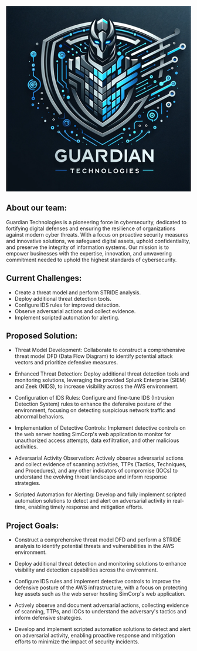 <center>
  <img src="https://github.com/Guardian-Techonologies/Documents/blob/main/Guardian%20Technologies%20Avarta.png">
</center>

## About our team:

Guardian Technologies is a pioneering force in cybersecurity, dedicated to fortifying digital defenses and ensuring the resilience of organizations against modern cyber threats. With a focus on proactive security measures and innovative solutions, we safeguard digital assets, uphold confidentiality, and preserve the integrity of information systems. Our mission is to empower businesses with the expertise, innovation, and unwavering commitment needed to uphold the highest standards of cybersecurity.

## Current Challenges:
* Create a threat model and perform STRIDE analysis.
* Deploy additional threat detection tools.
* Configure IDS rules for improved detection.
* Observe adversarial actions and collect evidence.
* Implement scripted automation for alerting.

## Proposed Solution:
* Threat Model Development: Collaborate to construct a comprehensive threat model DFD (Data Flow Diagram) to identify potential attack vectors and prioritize defensive measures.

* Enhanced Threat Detection: Deploy additional threat detection tools and monitoring solutions, leveraging the provided Splunk Enterprise (SIEM) and Zeek (NIDS), to increase visibility across the AWS environment.

* Configuration of IDS Rules: Configure and fine-tune IDS (Intrusion Detection System) rules to enhance the defensive posture of the environment, focusing on detecting suspicious network traffic and abnormal behaviors.

* Implementation of Detective Controls: Implement detective controls on the web server hosting SimCorp's web application to monitor for unauthorized access attempts, data exfiltration, and other malicious activities.

* Adversarial Activity Observation: Actively observe adversarial actions and collect evidence of scanning activities, TTPs (Tactics, Techniques, and Procedures), and any other indicators of compromise (IOCs) to understand the evolving threat landscape and inform response strategies.

* Scripted Automation for Alerting: Develop and fully implement scripted automation solutions to detect and alert on adversarial activity in real-time, enabling timely response and mitigation efforts.

## Project Goals:
* Construct a comprehensive threat model DFD and perform a STRIDE analysis to identify potential threats and vulnerabilities in the AWS environment.

* Deploy additional threat detection and monitoring solutions to enhance visibility and detection capabilities across the environment.

* Configure IDS rules and implement detective controls to improve the defensive posture of the AWS infrastructure, with a focus on protecting key assets such as the web server hosting SimCorp's web application.

* Actively observe and document adversarial actions, collecting evidence of scanning, TTPs, and IOCs to understand the adversary's tactics and inform defensive strategies.

* Develop and implement scripted automation solutions to detect and alert on adversarial activity, enabling proactive response and mitigation efforts to minimize the impact of security incidents.

